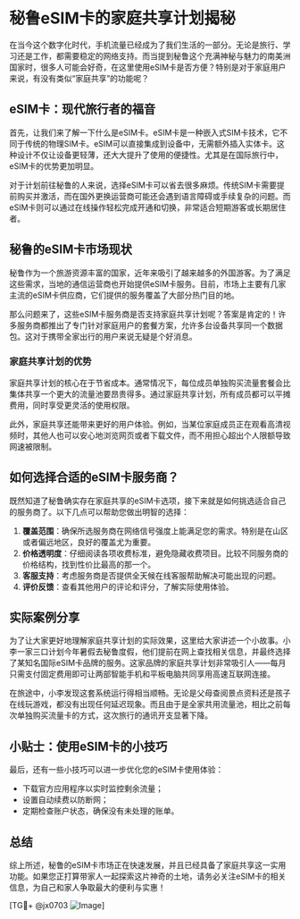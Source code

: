 # 秘鲁eSIM卡的家庭共享计划揭秘

在当今这个数字化时代，手机流量已经成为了我们生活的一部分。无论是旅行、学习还是工作，都需要稳定的网络支持。而当提到秘鲁这个充满神秘与魅力的南美洲国家时，很多人可能会好奇，在这里使用eSIM卡是否方便？特别是对于家庭用户来说，有没有类似“家庭共享”的功能呢？

## eSIM卡：现代旅行者的福音

首先，让我们来了解一下什么是eSIM卡。eSIM卡是一种嵌入式SIM卡技术，它不同于传统的物理SIM卡。eSIM可以直接集成到设备中，无需额外插入实体卡。这种设计不仅让设备更轻薄，还大大提升了使用的便捷性。尤其是在国际旅行中，eSIM卡的优势更加明显。

对于计划前往秘鲁的人来说，选择eSIM卡可以省去很多麻烦。传统SIM卡需要提前购买并激活，而在国外更换运营商可能还会遇到语言障碍或手续复杂的问题。而eSIM卡则可以通过在线操作轻松完成开通和切换，非常适合短期游客或长期居住者。

## 秘鲁的eSIM卡市场现状

秘鲁作为一个旅游资源丰富的国家，近年来吸引了越来越多的外国游客。为了满足这些需求，当地的通信运营商也开始提供eSIM卡服务。目前，市场上主要有几家主流的eSIM卡供应商，它们提供的服务覆盖了大部分热门目的地。

那么问题来了，这些eSIM卡服务商是否支持家庭共享计划呢？答案是肯定的！许多服务商都推出了专门针对家庭用户的套餐方案，允许多台设备共享同一个数据包。这对于携带全家出行的用户来说无疑是个好消息。

### 家庭共享计划的优势

家庭共享计划的核心在于节省成本。通常情况下，每位成员单独购买流量套餐会比集体共享一个更大的流量池要昂贵得多。通过家庭共享计划，所有成员都可以平摊费用，同时享受更灵活的使用权限。

此外，家庭共享还能带来更好的用户体验。例如，当某位家庭成员正在观看高清视频时，其他人也可以安心地浏览网页或者下载文件，而不用担心超出个人限额导致网速被限制。

## 如何选择合适的eSIM卡服务商？

既然知道了秘鲁确实存在家庭共享的eSIM卡选项，接下来就是如何挑选适合自己的服务商了。以下几点可以帮助您做出明智的选择：

1. **覆盖范围**：确保所选服务商在网络信号强度上能满足您的需求。特别是在山区或者偏远地区，良好的覆盖尤为重要。
2. **价格透明度**：仔细阅读各项收费标准，避免隐藏收费项目。比较不同服务商的价格结构，找到性价比最高的那一个。
3. **客服支持**：考虑服务商是否提供全天候在线客服帮助解决可能出现的问题。
4. **评价反馈**：查看其他用户的评论和评分，了解实际使用体验。

## 实际案例分享

为了让大家更好地理解家庭共享计划的实际效果，这里给大家讲述一个小故事。小李一家三口计划今年暑假去秘鲁度假，他们提前在网上查找相关信息，并最终选择了某知名国际eSIM卡品牌的服务。这家品牌的家庭共享计划非常吸引人——每月只需支付固定费用即可让两部智能手机和平板电脑共同享用高速互联网连接。

在旅途中，小李发现这套系统运行得相当顺畅。无论是父母查阅景点资料还是孩子在线玩游戏，都没有出现任何延迟现象。而且由于是全家共用流量池，相比之前每次单独购买流量卡的方式，这次旅行的通讯开支显著下降。

## 小贴士：使用eSIM卡的小技巧

最后，还有一些小技巧可以进一步优化您的eSIM卡使用体验：

- 下载官方应用程序以实时监控剩余流量；
- 设置自动续费以防断网；
- 定期检查账户状态，确保没有未处理的账单。

## 总结

综上所述，秘鲁的eSIM卡市场正在快速发展，并且已经具备了家庭共享这一实用功能。如果您正打算带家人一起探索这片神奇的土地，请务必关注eSIM卡的相关信息，为自己和家人争取最大的便利与实惠！

[TG💪+ @jx0703 ![Image](https://github.com/user-attachments/assets/dbca1d08-cadb-493c-b0ec-ad6f7a83f270)]